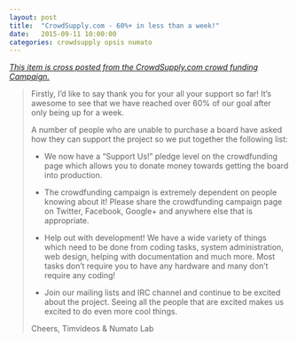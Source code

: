 ```yaml
---
layout: post
title:  "CrowdSupply.com - 60%+ in less than a week!"
date:   2015-09-11 10:00:00
categories: crowdsupply opsis numato
---
```


<a href="https://www.crowdsupply.com/numato-lab/opsis/updates/1810">
<i>This item is cross posted from the CrowdSupply.com crowd funding Campaign.</i>
</a>

> Firstly, I’d like to say thank you for your all your support so far! It’s
> awesome to see that we have reached over 60% of our goal after only being up
> for a week.
> 
> A number of people who are unable to purchase a board have asked how they can
> support the project so we put together the following list:
> 
>  * We now have a “Support Us!” pledge level on the crowdfunding page which
>    allows you to donate money towards getting the board into production.
> 
>  * The crowdfunding campaign is extremely dependent on people knowing about it!
>    Please share the crowdfunding campaign page on Twitter, Facebook, Google+
>    and anywhere else that is appropriate.
> 
>  * Help out with development! We have a wide variety of things which need to be
>    done from coding tasks, system administration, web design, helping with
>    documentation and much more. Most tasks don’t require you to have any
>    hardware and many don’t require any coding!
> 
>  * Join our mailing lists and IRC channel and continue to be excited about the
>    project. Seeing all the people that are excited makes us excited to do even
>    more cool things.
> 
> Cheers,
> Timvideos & Numato Lab
